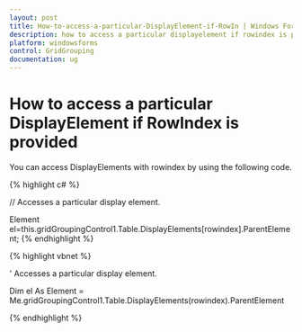 ```yaml
---
layout: post
title: How-to-access-a-particular-DisplayElement-if-RowIn | Windows Forms | Syncfusion
description: how to access a particular displayelement if rowindex is provided
platform: windowsforms
control: GridGrouping
documentation: ug
---
```


# How to access a particular DisplayElement if RowIndex is provided

You can access DisplayElements with rowindex by using the following code.

{% highlight c# %}



// Accesses a particular display element.

Element el=this.gridGroupingControl1.Table.DisplayElements[rowindex].ParentElement;
{% endhighlight %}


{% highlight vbnet %}



' Accesses a particular display element.

Dim el As Element = Me.gridGroupingControl1.Table.DisplayElements(rowindex).ParentElement


{% endhighlight %}
